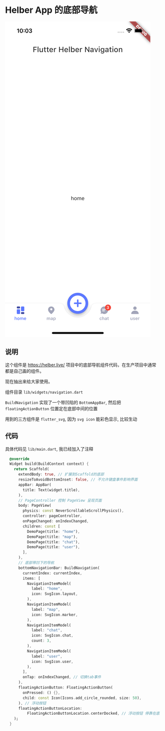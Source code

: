 # Helber App 的底部导航

![](README/2022-01-04-22-03-23.png)

## 说明

这个组件是 https://helber.live/ 项目中的底部导航组件代码，在生产项目中通常都是自己画的组件。

现在抽出来给大家使用。

组件目录 `lib/widgets/navigation.dart`

`BuildNavigation` 实现了一个带凹陷的 `BottomAppBar`, 然后把 `floatingActionButton` 位置定在底部中间的位置

用到的三方组件是 `flutter_svg`, 因为 `svg icon` 能彩色显示, 比较生动

## 代码

具体代码见 `lib/main.dart`, 我已经加入了注释

```dart
  @override
  Widget build(BuildContext context) {
    return Scaffold(
      extendBody: true, // 扩展到Scaffold的底部
      resizeToAvoidBottomInset: false, // 不允许键盘事件影响界面
      appBar: AppBar(
        title: Text(widget.title),
      ),
      // PageController 控制 PageView 呈现页面
      body: PageView(
        physics: const NeverScrollableScrollPhysics(),
        controller: pageController,
        onPageChanged: onIndexChanged,
        children: const [
          DemoPage(title: "home"),
          DemoPage(title: "map"),
          DemoPage(title: "chat"),
          DemoPage(title: "user"),
        ],
      ),
      // 底部带凹下的导航
      bottomNavigationBar: BuildNavigation(
        currentIndex: currentIndex,
        items: [
          NavigationItemModel(
            label: "home",
            icon: SvgIcon.layout,
          ),
          NavigationItemModel(
            label: "map",
            icon: SvgIcon.marker,
          ),
          NavigationItemModel(
            label: "chat",
            icon: SvgIcon.chat,
            count: 3,
          ),
          NavigationItemModel(
            label: "user",
            icon: SvgIcon.user,
          ),
        ],
        onTap: onIndexChanged, // 切换tab事件
      ),
      floatingActionButton: FloatingActionButton(
        onPressed: () {},
        child: const Icon(Icons.add_circle_rounded, size: 50),
      ), // 浮动按钮
      floatingActionButtonLocation:
          FloatingActionButtonLocation.centerDocked, // 浮动按钮 停靠在底部中间位置
    );
  }
```

